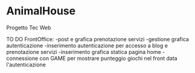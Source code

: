 ﻿# AnimalHouse
Progetto Tec Web

TO DO
FrontOffice:
-post e grafica prenotazione servizi
-gestione grafica autenticazione
-inserimento autenticazione per accesso a blog e prenotazione servizi
-inserimento grafica statica pagina home
-connessione con GAME per mostrare punteggio giochi nel front data l'autenticazione

